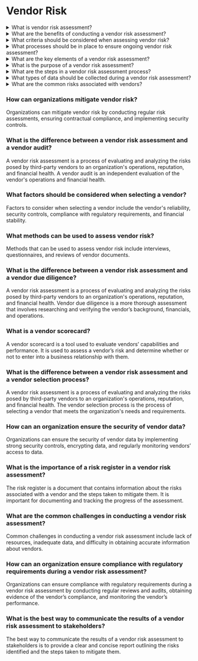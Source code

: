 # Vendor Risk

<details>

<summary>What is vendor risk assessment?</summary>

Vendor risk assessment is a process of evaluating and analyzing the risks posed by third-party vendors to an organization's operations, reputation, and financial health. The assessment evaluates factors such as vendor reliability, security controls, compliance with regulatory requirements, and financial stability.

</details>

<details>

<summary>What are the benefits of conducting a vendor risk assessment? </summary>

The benefits of conducting a vendor risk assessment include identifying and mitigating existing and potential risks, ensuring regulatory compliance, strengthening vendor relationships, and improving operational performance.

</details>

<details>

<summary>What criteria should be considered when assessing vendor risk?</summary>

When assessing vendor risk, criteria such as vendor reliability, security controls, compliance with regulatory requirements, and financial stability should be considered.

</details>

<details>

<summary>What processes should be in place to ensure ongoing vendor risk assessment? </summary>

To ensure ongoing vendor risk assessment, processes such as bi-annual reviews, periodic audits, and regular monitoring should be in place.

</details>

<details>

<summary>What are the key elements of a vendor risk assessment? </summary>

The key elements of a vendor risk assessment include identifying and assessing the risks, evaluating the vendor's security controls, and monitoring the vendor's performance.

</details>

<details>

<summary>What is the purpose of a vendor risk assessment? </summary>

The purpose of a vendor risk assessment is to identify, assess, and mitigate potential risks posed by third-party vendors to an organization's operations, reputation, and financial health.

</details>

<details>

<summary>What are the steps in a vendor risk assessment process? </summary>

The steps in a vendor risk assessment process include identifying the vendors and their associated risks, gathering and analyzing data, evaluating the vendor's security controls, and monitoring the vendor's performance.

</details>

<details>

<summary>What types of data should be collected during a vendor risk assessment? </summary>

Types of data that should be collected during a vendor risk assessment include vendor documents, financial records, contracts, audit reports, and security policies.

</details>

<details>

<summary>What are the common risks associated with vendors? </summary>

Common risks associated with vendors include financial instability, data breaches, lack of security controls, and inadequate compliance with regulatory requirements.

</details>







###



### How can organizations mitigate vendor risk?&#x20;

Organizations can mitigate vendor risk by conducting regular risk assessments, ensuring contractual compliance, and implementing security controls.



### What is the difference between a vendor risk assessment and a vendor audit?&#x20;

A vendor risk assessment is a process of evaluating and analyzing the risks posed by third-party vendors to an organization's operations, reputation, and financial health. A vendor audit is an independent evaluation of the vendor's operations and financial health.





### What factors should be considered when selecting a vendor?&#x20;

Factors to consider when selecting a vendor include the vendor's reliability, security controls, compliance with regulatory requirements, and financial stability.



### What methods can be used to assess vendor risk?&#x20;

Methods that can be used to assess vendor risk include interviews, questionnaires, and reviews of vendor documents.





### What is the difference between a vendor risk assessment and a vendor due diligence?&#x20;

A vendor risk assessment is a process of evaluating and analyzing the risks posed by third-party vendors to an organization's operations, reputation, and financial health. Vendor due diligence is a more thorough assessment that involves researching and verifying the vendor’s background, financials, and operations.



### What is a vendor scorecard?&#x20;

A vendor scorecard is a tool used to evaluate vendors’ capabilities and performance. It is used to assess a vendor’s risk and determine whether or not to enter into a business relationship with them.



### What is the difference between a vendor risk assessment and a vendor selection process?&#x20;

A vendor risk assessment is a process of evaluating and analyzing the risks posed by third-party vendors to an organization's operations, reputation, and financial health. The vendor selection process is the process of selecting a vendor that meets the organization's needs and requirements.



### How can an organization ensure the security of vendor data?&#x20;

Organizations can ensure the security of vendor data by implementing strong security controls, encrypting data, and regularly monitoring vendors’ access to data.



### What is the importance of a risk register in a vendor risk assessment?&#x20;

The risk register is a document that contains information about the risks associated with a vendor and the steps taken to mitigate them. It is important for documenting and tracking the progress of the assessment.



### What are the common challenges in conducting a vendor risk assessment?&#x20;

Common challenges in conducting a vendor risk assessment include lack of resources, inadequate data, and difficulty in obtaining accurate information about vendors.



### How can an organization ensure compliance with regulatory requirements during a vendor risk assessment?&#x20;

Organizations can ensure compliance with regulatory requirements during a vendor risk assessment by conducting regular reviews and audits, obtaining evidence of the vendor’s compliance, and monitoring the vendor’s performance.



### What is the best way to communicate the results of a vendor risk assessment to stakeholders?&#x20;

The best way to communicate the results of a vendor risk assessment to stakeholders is to provide a clear and concise report outlining the risks identified and the steps taken to mitigate them.
